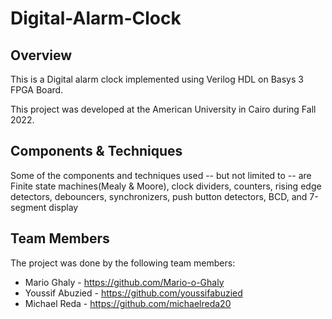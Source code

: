 # Digital-Alarm-Clock
 ## Overview
 This is a Digital alarm clock implemented using Verilog HDL on Basys 3 FPGA Board. 

 This project was developed at the American University in Cairo during Fall 2022.

 ## Components & Techniques
 Some of the components and techniques used -- but not limited to --  are Finite state machines(Mealy & Moore), clock dividers, counters, rising edge detectors, debouncers, synchronizers,
push button detectors, BCD, and 7-segment display

 ## Team Members
The project was done by the following team members:
- Mario Ghaly - https://github.com/Mario-o-Ghaly
- Youssif Abuzied - https://github.com/youssifabuzied
- Michael Reda - https://github.com/michaelreda20
 
